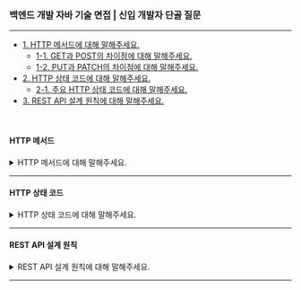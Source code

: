 ### 백엔드 개발 자바 기술 면접 | 신입 개발자 단골 질문

---

- [1. HTTP 메서드에 대해 말해주세요.](#http-메서드)
    - [1-1. GET과 POST의 차이점에 대해 말해주세요.]()
    - [1-2. PUT과 PATCH의 차이점에 대해 말해주세요.]()
- [2. HTTP 상태 코드에 대해 말해주세요.](#http-상태-코드)
    - [2-1. 주요 HTTP 상태 코드에 대해 말해주세요.]()
- [3. REST API 설계 원칙에 대해 말해주세요.]()

<br>

#### HTTP 메서드

<details>
<summary>HTTP 메서드에 대해 말해주세요.</summary>

- HTTP 메서드는 클라이언트가 서버에게 요청을 보낼 때, 서버가 수행할 동작을 지정하는 방식이다.


- GET은 서버로부터 데이터를 조회할 때 사용하며, 요청에 대한 응답을 캐싱할 수 있고 요청 데이터가 URL에 포함된다.
- POST는 데이터를 서버에 생성할 때 사용하며, 보안상의 이유로 요청 데이터가 본문에 담겨 있고 캐싱되지 않는다.
- PUT은 특정 리소스를 수정할 때 사용하며, 전체 데이터를 덮어씌우는 방식이다.
- DELETE는 특정 리소스를 삭제할 때 사용한다.

<details>
<summary>⁉️ GET과 POST의 차이점에 대해 말해주세요.</summary>

- GET은 조회 요청이므로 데이터를 변경하지 않아 멱등성이 유지되지만, POST는 새로운 리소스를 생성하거나 데이터를 변경하는 요청으로 멱등성이 보장되지 않는다.
- GET 요청은 브라우저 히스토리에 저장되고 캐싱 가능하지만, POST는 그렇지 않다.
- GET은 URL에 데이터를 노출시키므로 보안에 취약하지만, POST는 데이터를 본문에 담아서 보안에 강하다.

</details>

<br>

<details>
<summary>⁉️ PUT과 PATCH의 차이점에 대해 말해주세요.</summary>

- PUT은 전체 리소스를 덮어쓰는 방식으로 멱등성이 유지되지만, PATCH는 일부만 수정하는 방식으로 멱등성이 보장되지 않는다.

</details>

</details>

---

#### HTTP 상태 코드

<details>
<summary>HTTP 상태 코드에 대해 말해주세요.</summary>

- HTTP 상태 코드는 서버가 클라이언트 요청을 처리한 결과를 나타내는 응답 코드이다.


- 1xx (정보)는 요청을 받았으며 처리가 진행 중인 상태이다.
- 2xx (성공)는 요청이 정상적으로 처리된 상태이다.
- 3xx (리다이렉션)는 추가 작업이 필요하여 다른 URL로 이동된 상태이다.
- 4xx (클라이언트 오류)는 요청이 잘못된 상태이다.
- 5xx (서버 오류)는 서버 내부에서 요청을 처리할 수 없는 상태이다.

<details>
<summary>⁉️ 주요 HTTP 상태 코드에 대해 말해주세요.</summary>

- 200 OK는 요청이 성공적으로 처리된 상태이다.
- 201 Created는 새로운 리소스가 생성된 상태이다.


- 301 Moved Permanently는 요청한 리소스가 영구적으로 이동된 상태이다.


- 400 Bad Request는 잘못된 요청으로 파라미터 오류 등의 상태이다.
- 401 Unauthorized는 인증이 필요한 상태이다.
- 403 Forbidden은 접근 권한이 없는 상태이다.
- 404 Not Found는 요청한 리소스를 찾을 수 없는 상태이다.


- 500 Internal Server Error는 서버 내부 오류 상태이다.
- 503 Service Unavailable는 서버가 과부하 상태이거나 유지 보수 중인 상태이다.

</details>

</details>

---

#### REST API 설계 원칙

<details>
<summary>REST API 설계 원칙에 대해 말해주세요.</summary>

- REST(Representational State Transfer)는 웹에서 API를 설계하는 방법론이다.

RESTful API 설계를 위해서는 다음과 같은 원칙을 따라야 한다.

- **일관된 인터페이스**: API의 URI는 직관적으로 이해될 수 있어야 하며, HTTP 메서드를 활용해야 한다.
- **클라이언트-서버 분리**: 클라이언트와 서버의 역할을 분리하여 독립적으로 확장 가능하게 설계해야 한다.
- **무상태성**: 서버는 클라이언트의 상태를 저장하지 않으며, 요청마다 필요한 정보를 포함해야 한다.
- **캐시 가능성 보장**: 동일한 요청에 대해 동일한 응답이 가능하도록 캐싱을 허용해야 한다.
- **계층적 구조**: API 서버는 여러 계층(로드 밸런서, 인증 서버 등)으로 구성될 수 있어야 한다.
- **선택적 코드 실행 혹은 선택 사항**: 서버가 클라이언트에게 실행할 코드를 제공할 수도 있다.

<details>
<summary>⁉️ RESTful API에서 URI에 동사를 사용하면 안 되는 이유에 대해 말해주세요.</summary>

- URI는 리소스를 표현하는 명사로 구성해야 하며, 동사는 HTTP 메서드로 표현해야 한다.

</details>

</details>

---
